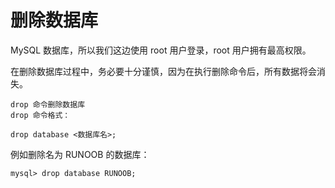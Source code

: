 # 删除数据库
 
MySQL 数据库，所以我们这边使用 root 用户登录，root 用户拥有最高权限。

在删除数据库过程中，务必要十分谨慎，因为在执行删除命令后，所有数据将会消失。
```
drop 命令删除数据库
drop 命令格式：
```
```
drop database <数据库名>;
```
例如删除名为 RUNOOB 的数据库：
```
mysql> drop database RUNOOB;
```